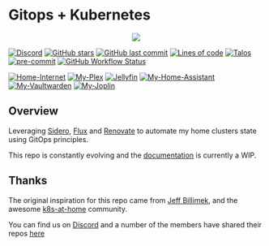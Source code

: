 # Gitops + Kubernetes

<p align="center"><img src="https://i.imgur.com/p1RzXjQ.png"><br></p>

[![Discord](https://img.shields.io/discord/673534664354430999?color=7289da&label=DISCORD&style=for-the-badge)](https://discord.gg/sTMX7Vh "k8s at home Discord Community")
[![GitHub stars](https://img.shields.io/github/stars/rust84/k8s-gitops?color=green&style=for-the-badge)](https://github.com/rust84/k8s-gitops/stargazers "This repo star count")
[![GitHub last commit](https://img.shields.io/github/last-commit/rust84/k8s-gitops?color=purple&style=for-the-badge)](https://github.com/rust84/k8s-gitops/commits/main "Commit History")
[![Lines of code](https://img.shields.io/tokei/lines/github/rust84/k8s-gitops?style=for-the-badge)](https://github.com/rust84/k8s-gitops/graphs/contributors "Repo # lines of code")
[![Talos](https://img.shields.io/badge/OS-Talos-success?style=for-the-badge)](https://talos.dev "Talos OS")
[![pre-commit](https://img.shields.io/badge/pre--commit-enabled-brightgreen?logo=pre-commit&logoColor=white&style=for-the-badge)](https://github.com/pre-commit/pre-commit "Precommit status")
[![GitHub Workflow Status](https://img.shields.io/github/workflow/status/rust84/k8s-gitops/Schedule%20-%20Renovate?label=renovate&logo=renovatebot&style=for-the-badge)](https://github.com/onedr0p/home-ops/actions/workflows/schedule-renovate.yaml)

[![Home-Internet](https://img.shields.io/uptimerobot/ratio/m782786554-078b80f6fe79b398b2209642?label=home-internet&style=for-the-badge)](https://uptimerobot.com)
[![My-Plex](https://img.shields.io/uptimerobot/ratio/m785594509-005b82f7fd84a7c017d3214d?label=plex&logo=plex&style=for-the-badge)](https://plex.tv)
[![Jellyfin](https://img.shields.io/uptimerobot/ratio/m791890384-ad4aa08cb47aec6edace0e13?label=Jellyfin&logo=jellyfin&style=for-the-badge)](https://jellyfin.org/)
[![My-Home-Assistant](https://img.shields.io/uptimerobot/ratio/m784865271-86a5bf6ee73f4d3b287f5318?label=homeassistant&logo=homeassistant&style=for-the-badge)](https://www.home-assistant.io/)
[![My-Vaultwarden](https://img.shields.io/uptimerobot/ratio/m791605709-be413bc8bfebcd19c65277b1?label=vaultwarden&logo=bitwarden&style=for-the-badge)](https://bitwarden.com/)
[![My-Joplin](https://img.shields.io/uptimerobot/ratio/m791890347-51ea0d70d5526ca89b1edad8?label=Joplin&logo=joplin&style=for-the-badge)](https://joplinapp.org/)

## Overview

Leveraging [Sidero](https://github.com/siderolabs/sidero), [Flux](https://toolkit.fluxcd.io/) and [Renovate](https://github.com/renovatebot/renovate) to automate my home clusters state using GitOps principles.

This repo is constantly evolving and the [documentation](https://rust84.github.io/k8s-gitops/) is currently a WIP.

## Thanks

The original inspiration for this repo came from [Jeff Billimek](https://github.com/billimek), and the awesome [k8s-at-home](https://discord.gg/sTMX7Vh) community.

You can find us on [Discord](https://discord.gg/sTMX7Vh) and a number of the members have shared their repos [here](https://github.com/k8s-at-home/awesome-home-kubernetes)
